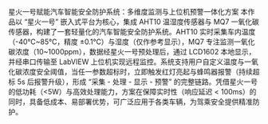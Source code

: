 星火一号赋能汽车智能安全防护系统：多维度监测与上位机预警一体化方案
本作品以 “星火一号” 嵌入式平台为核心，集成 AHT10 温湿度传感器与 MQ7 一氧化碳传感器，构建了一套轻量化的汽车智能安全防护系统。AHT10 实时采集车内温度（-40℃~85℃，精度 ±0.1℃）与湿度（仅作参考显示），MQ7 专注监测一氧化碳浓度（10~1000ppm），数据经星火一号预处理后，通过 LCD1602 本地显示，并经串口传输至 LabVIEW 上位机实现远程监控。系统支持用户自定义温度与一氧化碳浓度安全阈值，当任一参数超标时，立即触发红灯亮起与蜂鸣器报警（持续超标 5s 后报警升级），形成 “采集 - 处理 - 显示 - 预警” 的完整链路。凭借星火一号的低功耗（<5W）与高效处理能力，方案在保障实时性（响应延迟 < 100ms）的同时，具备低成本、易部署优势，可广泛应用于各类车辆，为驾乘安全提供精准防护。
